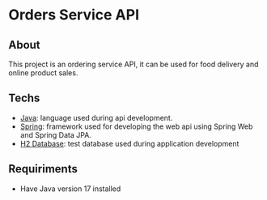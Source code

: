 <div>
<h1>Orders Service API</h1>
<h2>About</h2>
  <p>This project is an ordering service API, it can be used for food delivery and online product sales.</p>
<h2>Techs</h2>
  <ul>
    <li><a href="https://www.java.com">Java</a>: language used during api development.</li>
    <li><a href="https://spring.io">Spring</a>: framework used for developing the web api using Spring Web and Spring Data JPA.</li>
    <li><a href="https://www.h2database.com">H2 Database</a>: test database used during application development</li>
  </ul>
<h2>Requiriments</h2>
  <ul>
    <li>Have Java version 17 installed</li>
  </ul>
</div>

 
